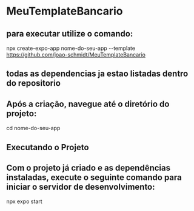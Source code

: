 ﻿# MeuTemplateBancario

## para executar utilize o comando:
npx create-expo-app nome-do-seu-app --template https://github.com/joao-schmidt/MeuTemplateBancario
## todas as dependencias ja estao listadas dentro do repositorio

## Após a criação, navegue até o diretório do projeto:
cd nome-do-seu-app

## Executando o Projeto
## Com o projeto já criado e as dependências instaladas, execute o seguinte comando para iniciar o servidor de desenvolvimento:

npx expo start

